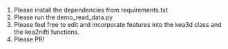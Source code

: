1. Please install the dependencies from requirements.txt
2. Please run the demo_read_data.py
3. Please feel free to edit and incorporate features into the kea3d class and the kea2nifti functions.
4. Please PR!
